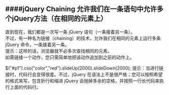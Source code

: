 ####jQuery Chaining 允许我们在一条语句中允许多个jQuery方法（在相同的元素上）
----
直到现在，我们都是一次写一条 jQuery 语句（一条接着另一条）。    
不过，有一种名为链接（chaining）的技术，允许我们在相同的元素上运行多条 jQuery 命令，一条接着另一条。    
提示：这样的话，浏览器就不必多次查找相同的元素。    
如需链接一个动作，您只需简单地把该动作追加到之前的动作上。    
<!--lang:javaScript--!>
	$("#p1").css("color","red").slideUp(2000).slideDown(2000);   
	
提示：当进行链接时，代码行会变得很差。不过，jQuery 在语法上不是很严格；您可以按照希望的格式来写，包含折行和缩进    
jQuery 会抛掉多余的空格，并按照一行长代码来执行上面的代码行。